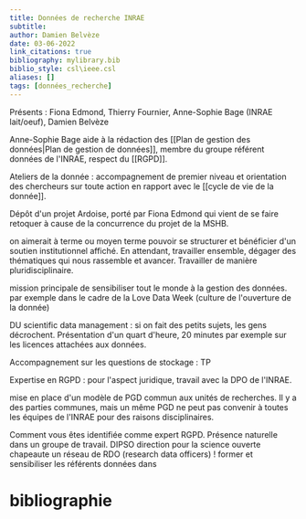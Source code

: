 ```yaml
---
title: Données de recherche INRAE
subtitle:
author: Damien Belvèze
date: 03-06-2022
link_citations: true
bibliography: mylibrary.bib
biblio_style: csl\ieee.csl
aliases: []
tags: [données_recherche]
---
```


Présents : Fiona Edmond, Thierry Fournier, Anne-Sophie Bage (INRAE lait/oeuf), Damien Belvèze

Anne-Sophie Bage aide à la rédaction des [[Plan de gestion des données|Plan de gestion de données]], membre du groupe référent données de l'INRAE, respect du [[RGPD]]. 

Ateliers de la donnée : accompagnement de premier niveau et orientation des chercheurs sur toute action en rapport avec le [[cycle de vie de la donnée]]. 

Dépôt d'un projet Ardoise, porté par Fiona Edmond qui vient de se faire retoquer à cause de la concurrence du projet de la MSHB. 

on aimerait à terme ou moyen terme pouvoir se structurer et bénéficier d'un soutien institutionnel affiché. En attendant, travailler ensemble, dégager des thématiques qui nous rassemble et avancer. Travailler de manière pluridisciplinaire. 

mission principale de sensibiliser tout le monde à la gestion des données. 
par exemple dans le cadre de la Love Data Week (culture de l'ouverture de la donnée)

DU scientific data management : si on fait des petits sujets, les gens décrochent. Présentation d'un quart d'heure, 20 minutes  par exemple sur les licences attachées aux données.

Accompagnement sur les questions de stockage : TP 

Expertise en RGPD : pour l'aspect juridique, travail avec la DPO de l'INRAE. 

mise en place d'un modèle de PGD commun aux unités de recherches. Il y a des parties communes, mais un même PGD ne peut pas convenir à toutes les équipes de l'INRAE pour des raisons disciplinaires. 

Comment vous êtes identifiée comme expert RGPD. Présence naturelle dans un groupe de travail.
DIPSO direction pour la science ouverte chapeaute un réseau de RDO (research data officers) ! former et sensibiliser les référents données dans 





# bibliographie


